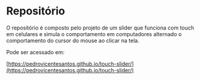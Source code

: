# Repositório

O repositório é composto pelo projeto de um slider que funciona com touch em celulares e simula o comportamento em computadores alternado o comportamento do cursor do mouse ao clicar na tela.

Pode ser acessado em:

[https://pedrovicentesantos.github.io/touch-slider/](https://pedrovicentesantos.github.io/touch-slider/)